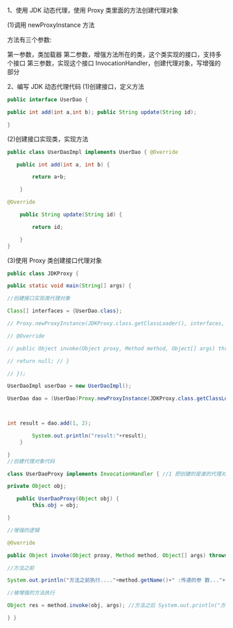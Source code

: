 1、使用 JDK 动态代理，使用 Proxy 类里面的方法创建代理对象

 (1)调用 newProxyInstance 方法

方法有三个参数:

第一参数，类加载器 第二参数，增强方法所在的类，这个类实现的接口，支持多个接口 第三参数，实现这个接口 InvocationHandler，创建代理对象，写增强的部分

2、编写 JDK 动态代理代码 (1)创建接口，定义方法

```java
public interface UserDao {

public int add(int a,int b); public String update(String id);

}
```



(2)创建接口实现类，实现方法

```java
public class UserDaoImpl implements UserDao { @Override

   public int add(int a, int b) {

        return a+b;

	}

@Override

    public String update(String id) {

        return id;

	} 
}
```

(3)使用 Proxy 类创建接口代理对象

```java
public class JDKProxy {

public static void main(String[] args) {

//创建接口实现类代理对象

Class[] interfaces = {UserDao.class};

// Proxy.newProxyInstance(JDKProxy.class.getClassLoader(), interfaces, new InvocationHandler() {

// @Override

// public Object invoke(Object proxy, Method method, Object[] args) throws Throwable {

// return null; // }

// });

UserDaoImpl userDao = new UserDaoImpl();

UserDao dao = (UserDao)Proxy.newProxyInstance(JDKProxy.class.getClassLoader(), interfaces, new UserDaoProxy(userDao));



int result = dao.add(1, 2);

        System.out.println("result:"+result);
    }

}
//创建代理对象代码

class UserDaoProxy implements InvocationHandler { //1 把创建的是谁的代理对象，把谁传递过来 //有参数构造传递

private Object obj;

   public UserDaoProxy(Object obj) {
        this.obj = obj;

}

//增强的逻辑

@Override

public Object invoke(Object proxy, Method method, Object[] args) throws Throwable {

//方法之前

System.out.println("方法之前执行...."+method.getName()+" :传递的参 数..."+ Arrays.toString(args));

//被增强的方法执行

Object res = method.invoke(obj, args); //方法之后 System.out.println("方法之后执行...."+obj); return res;

} }
```







 